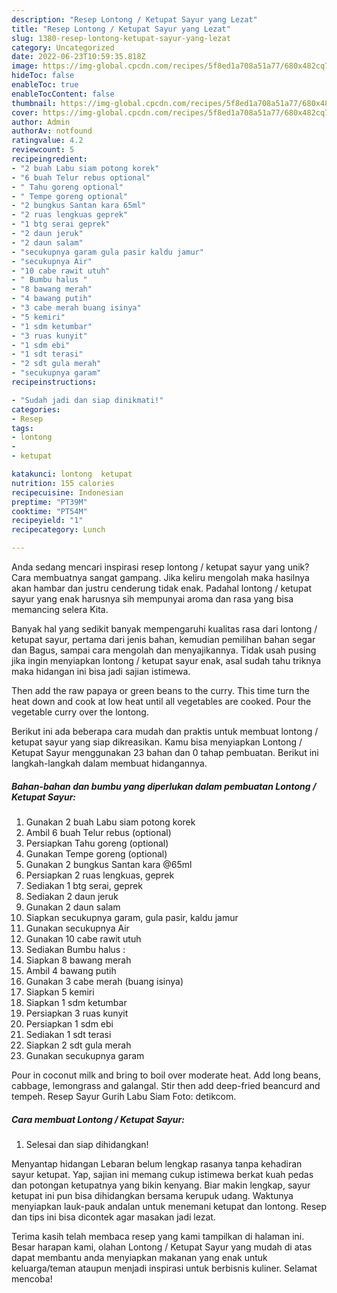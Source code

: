 ```yaml
---
description: "Resep Lontong / Ketupat Sayur yang Lezat"
title: "Resep Lontong / Ketupat Sayur yang Lezat"
slug: 1380-resep-lontong-ketupat-sayur-yang-lezat
category: Uncategorized
date: 2022-06-23T10:59:35.818Z
image: https://img-global.cpcdn.com/recipes/5f8ed1a708a51a77/680x482cq70/lontong-ketupat-sayur-foto-resep-utama.jpg
hideToc: false
enableToc: true
enableTocContent: false
thumbnail: https://img-global.cpcdn.com/recipes/5f8ed1a708a51a77/680x482cq70/lontong-ketupat-sayur-foto-resep-utama.jpg
cover: https://img-global.cpcdn.com/recipes/5f8ed1a708a51a77/680x482cq70/lontong-ketupat-sayur-foto-resep-utama.jpg
author: Admin
authorAv: notfound
ratingvalue: 4.2
reviewcount: 5
recipeingredient:
- "2 buah Labu siam potong korek"
- "6 buah Telur rebus optional"
- " Tahu goreng optional"
- " Tempe goreng optional"
- "2 bungkus Santan kara 65ml"
- "2 ruas lengkuas geprek"
- "1 btg serai geprek"
- "2 daun jeruk"
- "2 daun salam"
- "secukupnya garam gula pasir kaldu jamur"
- "secukupnya Air"
- "10 cabe rawit utuh"
- " Bumbu halus "
- "8 bawang merah"
- "4 bawang putih"
- "3 cabe merah buang isinya"
- "5 kemiri"
- "1 sdm ketumbar"
- "3 ruas kunyit"
- "1 sdm ebi"
- "1 sdt terasi"
- "2 sdt gula merah"
- "secukupnya garam"
recipeinstructions:

- "Sudah jadi dan siap dinikmati!"
categories:
- Resep
tags:
- lontong
- 
- ketupat

katakunci: lontong  ketupat 
nutrition: 155 calories
recipecuisine: Indonesian
preptime: "PT39M"
cooktime: "PT54M"
recipeyield: "1"
recipecategory: Lunch

---
```





Anda sedang mencari inspirasi resep lontong / ketupat sayur yang unik? Cara membuatnya sangat gampang. Jika keliru mengolah maka hasilnya akan hambar dan justru cenderung tidak enak. Padahal lontong / ketupat sayur yang enak harusnya sih mempunyai aroma dan rasa yang bisa memancing selera Kita.





Banyak hal yang sedikit banyak mempengaruhi kualitas rasa dari lontong / ketupat sayur, pertama dari jenis bahan, kemudian pemilihan bahan segar dan Bagus, sampai cara mengolah dan menyajikannya. Tidak usah pusing jika ingin menyiapkan lontong / ketupat sayur enak,      asal sudah tahu triknya maka hidangan ini bisa jadi sajian istimewa.














Then add the raw papaya or green beans to the curry. This time turn the heat down and cook at low heat until all vegetables are cooked. Pour the vegetable curry over the lontong.






Berikut ini ada beberapa cara mudah dan praktis untuk membuat lontong / ketupat sayur yang siap dikreasikan. Kamu bisa menyiapkan Lontong / Ketupat Sayur menggunakan 23 bahan dan 0 tahap pembuatan. Berikut ini langkah-langkah dalam membuat hidangannya.

<!--inarticleads1-->

##### Bahan-bahan dan bumbu yang diperlukan dalam pembuatan Lontong / Ketupat Sayur:

1. Gunakan 2 buah Labu siam potong korek
1. Ambil 6 buah Telur rebus (optional)
1. Persiapkan  Tahu goreng (optional)
1. Gunakan  Tempe goreng (optional)
1. Gunakan 2 bungkus Santan kara @65ml
1. Persiapkan 2 ruas lengkuas, geprek
1. Sediakan 1 btg serai, geprek
1. Sediakan 2 daun jeruk
1. Gunakan 2 daun salam
1. Siapkan secukupnya garam, gula pasir, kaldu jamur
1. Gunakan secukupnya Air
1. Gunakan 10 cabe rawit utuh
1. Sediakan  Bumbu halus :
1. Siapkan 8 bawang merah
1. Ambil 4 bawang putih
1. Gunakan 3 cabe merah (buang isinya)
1. Siapkan 5 kemiri
1. Siapkan 1 sdm ketumbar
1. Persiapkan 3 ruas kunyit
1. Persiapkan 1 sdm ebi
1. Sediakan 1 sdt terasi
1. Siapkan 2 sdt gula merah
1. Gunakan secukupnya garam


Pour in coconut milk and bring to boil over moderate heat. Add long beans, cabbage, lemongrass and galangal. Stir then add deep-fried beancurd and tempeh. Resep Sayur Gurih Labu Siam Foto: detikcom. 

<!--inarticleads2-->

##### Cara membuat Lontong / Ketupat Sayur:


1. Selesai dan siap dihidangkan!

Menyantap hidangan Lebaran belum lengkap rasanya tanpa kehadiran sayur ketupat. Yap, sajian ini memang cukup istimewa berkat kuah pedas dan potongan ketupatnya yang bikin kenyang. Biar makin lengkap, sayur ketupat ini pun bisa dihidangkan bersama kerupuk udang. Waktunya menyiapkan lauk-pauk andalan untuk menemani ketupat dan lontong. Resep dan tips ini bisa dicontek agar masakan jadi lezat. 

Terima kasih telah membaca resep yang kami tampilkan di halaman ini. Besar harapan kami, olahan Lontong / Ketupat Sayur yang mudah di atas dapat membantu anda menyiapkan makanan yang enak untuk keluarga/teman ataupun menjadi inspirasi untuk berbisnis kuliner. Selamat mencoba!
